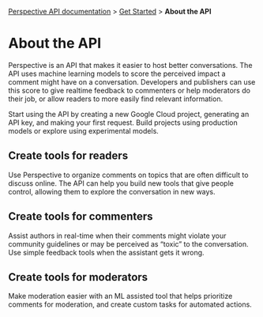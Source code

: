 [Perspective API documentation](../README.md) > [Get Started](README.md) > **About the API**

# About the API

Perspective is an API that makes it easier to host better conversations. The API uses machine learning models to score the perceived impact a comment might have on a conversation. Developers and publishers can use this score to give realtime feedback to commenters or help moderators do their job, or allow readers to more easily find relevant information.

Start using the API by creating a new Google Cloud project, generating an API key, and making your first request. Build projects using production models or explore using experimental models.

## Create tools for readers

Use Perspective to organize comments on topics that are often difficult to discuss online. The API can help you build new tools that give people control, allowing them to explore the conversation in new ways.

## Create tools for commenters

Assist authors in real-time when their comments might violate your community guidelines or may be perceived as “toxic” to the conversation. Use simple feedback tools when the assistant gets it wrong.

## Create tools for moderators

Make moderation easier with an ML assisted tool that helps prioritize comments for moderation, and create custom tasks for automated actions.

